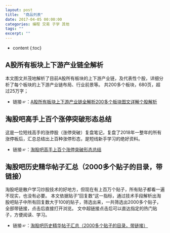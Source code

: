 ```yaml
---
layout: post
title:  "商品列表"
date: 2017-04-05 00:00:00
categories: 编程 交易 子学 其他
tags: ""
excerpt: ""
---
```


* content
{:toc}


## A股所有板块上下游产业链全解析
本文图文并茂地解析了目前A股所有板块的上下游产业链，及代表性个股，详细分析了每个板块的上下游产业链布局、行业前景等。
共200多个板块，680页，超过25万字；
* 链接☞：[A股所有板块上下游产业链全解析200多个板块图文详解个股解析](https://item.taobao.com/item.htm?id=599706221699)


## 淘股吧高手上百个涨停突破形态总结
这是一位短线高手的涨停股（涨停突破）复盘笔记，复盘了2018年一整年的所有涨停板后，汇总总结出上百种涨停形态，是短线新手学习的绝好资料。
* 链接☞：[淘股吧高手上百个涨停突破形态总结](https://item.taobao.com/item.htm?id=598082964341)


## 淘股吧历史精华帖子汇总（2000多个贴子的目录，带链接）
淘股吧是散户学习炒股技术的好地方，但现在有上百万个贴子，所有贴子都看一遍不现实，也没有必要。
本文依据贴子”回复数“这一指标，通过技术手段解析出淘股吧贴子中所有回复数大于100的贴子，筛选出来，一共筛选出2000多个贴子，全部带链接，点击后直接打开浏览。
文中超链接点击后可以直达指定的热门贴子，方便阅读、学习。
* 链接☞：[淘股吧历史精华帖子汇总（2000多个贴子的目录，带链接）](https://item.taobao.com/item.htm?id=597490048687)


































